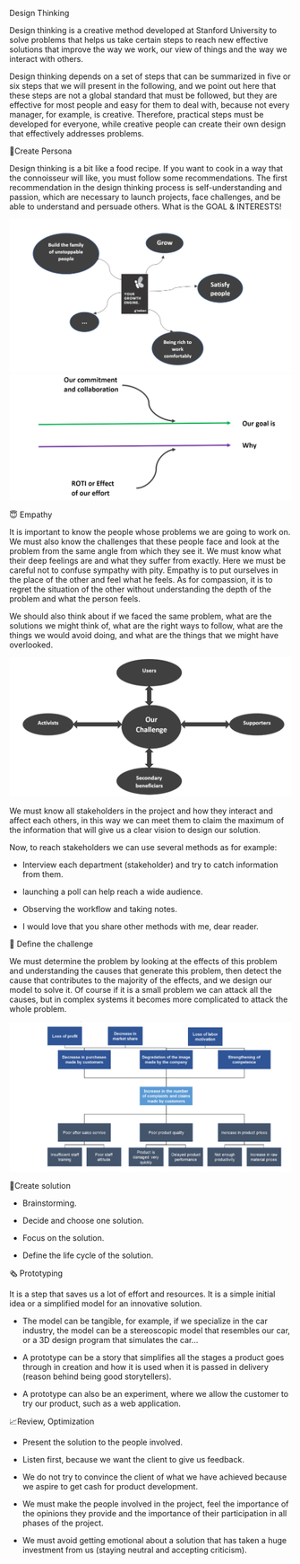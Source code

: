 Design Thinking 

Design thinking is a creative method developed at Stanford University to solve problems that helps us take certain steps to reach new effective solutions that improve the way we work, our view of things and the way we interact with others. 

Design thinking depends on a set of steps that can be summarized in five or six steps that we will present in the following, and we point out here that these steps are not a global standard that must be followed, but they are effective for most people and easy for them to deal with, because not every manager, for example, is creative. Therefore, practical steps must be developed for everyone, while creative people can create their own design that effectively addresses problems. 

🧠Create Persona 

Design thinking is a bit like a food recipe. If you want to cook in a way that the connoisseur will like, you must follow some recommendations. The first recommendation in the design thinking process is self-understanding and passion, which are necessary to launch projects, face challenges, and be able to understand and persuade others. What is the GOAL & INTERESTS! 

![](./keiken-goal-example.png)
![](./objectif_diagram.png)


😇 Empathy 

It is important to know the people whose problems we are going to work on. We must also know the challenges that these people face and look at the problem from the same angle from which they see it. We must know what their deep feelings are and what they suffer from exactly. Here we must be careful not to confuse sympathy with pity. Empathy is to put ourselves in the place of the other and feel what he feels. As for compassion, it is to regret the situation of the other without understanding the depth of the problem and what the person feels. 

We should also think about if we faced the same problem, what are the solutions we might think of, what are the right ways to follow, what are the things we would avoid doing, and what are the things that we might have overlooked. 

![](./stakeholders.png)

We must know all stakeholders in the project and how they interact and affect each others, in this way we can meet them to claim the maximum of the information that will give us a clear vision to design our solution. 

Now, to reach stakeholders we can use several methods as for example: 

-   Interview each department (stakeholder) and try to catch information from them. 
    
-   launching a poll can help reach a wide audience. 
    

-   Observing the workflow and taking notes. 
    
-   I would love that you share other methods with me, dear reader. 
    

🎯 Define the challenge 

We must determine the problem by looking at the effects of this problem and understanding the causes that generate this problem, then detect the cause that contributes to the majority of the effects, and we design our model to solve it. Of course if it is a small problem we can attack all the causes, but in complex systems it becomes more complicated to attack the whole problem. 

![](./cause-effect-tree.png)

🧠Create solution 

-   Brainstorming. 
    
-   Decide and choose one solution. 
    
-   Focus on the solution. 
    
-   Define the life cycle of the solution. 
    

🗞 Prototyping 

It is a step that saves us a lot of effort and resources. It is a simple initial idea or a simplified model for an innovative solution. 

-   The model can be tangible, for example, if we specialize in the car industry, the model can be a stereoscopic model that resembles our car, or a 3D design program that simulates the car... 
    
-   A prototype can be a story that simplifies all the stages a product goes through in creation and how it is used when it is passed in delivery (reason behind being good storytellers). 
    
-   A prototype can also be an experiment, where we allow the customer to try our product, such as a web application. 
    

📈Review, Optimization 

-   Present the solution to the people involved. 
    
-   Listen first, because we want the client to give us feedback. 
    
-   We do not try to convince the client of what we have achieved because we aspire to get cash for product development. 
    
-   We must make the people involved in the project, feel the importance of the opinions they provide and the importance of their participation in all phases of the project. 
    

-   We must avoid getting emotional about a solution that has taken a huge investment from us (staying neutral and accepting criticism).